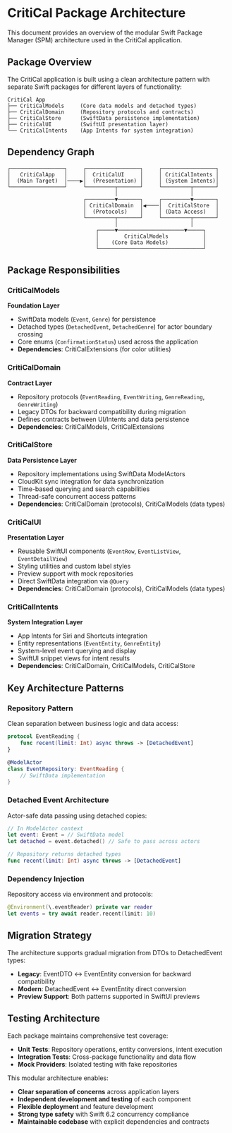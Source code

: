 # CritiCal Package Architecture

This document provides an overview of the modular Swift Package Manager (SPM) architecture used in the CritiCal application.

## Package Overview

The CritiCal application is built using a clean architecture pattern with separate Swift packages for different layers of functionality:

```
CritiCal App
├── CritiCalModels     (Core data models and detached types)
├── CritiCalDomain     (Repository protocols and contracts)
├── CritiCalStore      (SwiftData persistence implementation)
├── CritiCalUI         (SwiftUI presentation layer)
└── CritiCalIntents    (App Intents for system integration)
```

## Dependency Graph

```
┌─────────────────┐     ┌─────────────────┐     ┌─────────────────┐
│   CritiCalApp   │     │  CritiCalUI     │     │ CritiCalIntents │
│  (Main Target)  │────▶│  (Presentation) │     │ (System Intents)│
└─────────────────┘     └─────────┬───────┘     └─────────┬───────┘
                                  │                       │
                        ┌─────────▼───────┐     ┌─────────▼───────┐
                        │ CritiCalDomain  │◀────│  CritiCalStore  │
                        │  (Protocols)    │     │ (Data Access)   │
                        └─────────┬───────┘     └─────────┬───────┘
                                  │                       │
                            ┌─────▼─────────────────────▼─────┐
                            │        CritiCalModels           │
                            │    (Core Data Models)           │
                            └─────────────────────────────────┘
```

## Package Responsibilities

### CritiCalModels
**Foundation Layer**
- SwiftData models (`Event`, `Genre`) for persistence
- Detached types (`DetachedEvent`, `DetachedGenre`) for actor boundary crossing
- Core enums (`ConfirmationStatus`) used across the application
- **Dependencies**: CritiCalExtensions (for color utilities)

### CritiCalDomain
**Contract Layer**
- Repository protocols (`EventReading`, `EventWriting`, `GenreReading`, `GenreWriting`)
- Legacy DTOs for backward compatibility during migration
- Defines contracts between UI/Intents and data persistence
- **Dependencies**: CritiCalModels, CritiCalExtensions

### CritiCalStore
**Data Persistence Layer**
- Repository implementations using SwiftData ModelActors
- CloudKit sync integration for data synchronization
- Time-based querying and search capabilities
- Thread-safe concurrent access patterns
- **Dependencies**: CritiCalDomain (protocols), CritiCalModels (data types)

### CritiCalUI
**Presentation Layer**
- Reusable SwiftUI components (`EventRow`, `EventListView`, `EventDetailView`)
- Styling utilities and custom label styles
- Preview support with mock repositories
- Direct SwiftData integration via `@Query`
- **Dependencies**: CritiCalDomain (protocols), CritiCalModels (data types)

### CritiCalIntents
**System Integration Layer**
- App Intents for Siri and Shortcuts integration
- Entity representations (`EventEntity`, `GenreEntity`)
- System-level event querying and display
- SwiftUI snippet views for intent results
- **Dependencies**: CritiCalDomain, CritiCalModels, CritiCalStore

## Key Architecture Patterns

### Repository Pattern
Clean separation between business logic and data access:
```swift
protocol EventReading {
    func recent(limit: Int) async throws -> [DetachedEvent]
}

@ModelActor
class EventRepository: EventReading {
    // SwiftData implementation
}
```

### Detached Event Architecture
Actor-safe data passing using detached copies:
```swift
// In ModelActor context
let event: Event = // SwiftData model
let detached = event.detached() // Safe to pass across actors

// Repository returns detached types
func recent(limit: Int) async throws -> [DetachedEvent]
```

### Dependency Injection
Repository access via environment and protocols:
```swift
@Environment(\.eventReader) private var reader
let events = try await reader.recent(limit: 10)
```

## Migration Strategy

The architecture supports gradual migration from DTOs to DetachedEvent types:

- **Legacy**: EventDTO ↔ EventEntity conversion for backward compatibility
- **Modern**: DetachedEvent ↔ EventEntity direct conversion
- **Preview Support**: Both patterns supported in SwiftUI previews

## Testing Architecture

Each package maintains comprehensive test coverage:
- **Unit Tests**: Repository operations, entity conversions, intent execution
- **Integration Tests**: Cross-package functionality and data flow
- **Mock Providers**: Isolated testing with fake repositories

This modular architecture enables:
- **Clear separation of concerns** across application layers
- **Independent development and testing** of each component
- **Flexible deployment** and feature development
- **Strong type safety** with Swift 6.2 concurrency compliance
- **Maintainable codebase** with explicit dependencies and contracts